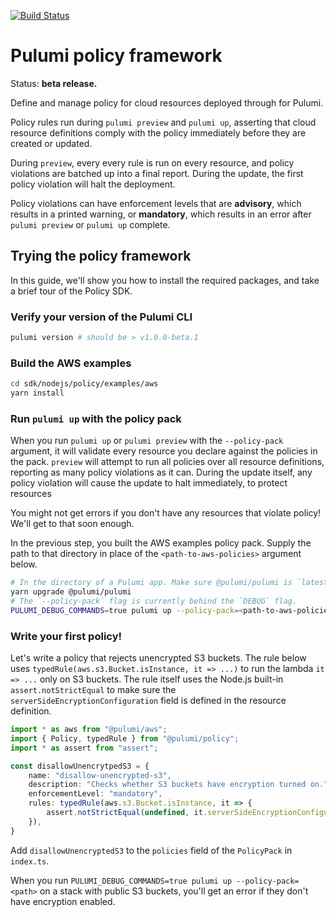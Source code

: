 [![Build Status](https://travis-ci.com/pulumi/pulumi-policy.svg?token=eHg7Zp5zdDDJfTjY8ejq&branch=master)](https://travis-ci.com/pulumi/pulumi-policy)

# Pulumi policy framework

Status: **beta release.**

Define and manage policy for cloud resources deployed through for Pulumi.

Policy rules run during `pulumi preview` and `pulumi up`, asserting that cloud resource definitions
comply with the policy immediately before they are created or updated.

During `preview`, every every rule is run on every resource, and policy violations are batched up
into a final report. During the update, the first policy violation will halt the deployment.

Policy violations can have enforcement levels that are **advisory**, which results in a printed
warning, or **mandatory**, which results in an error after `pulumi preview` or `pulumi up` complete.

## Trying the policy framework

In this guide, we'll show you how to install the required packages, and take a brief tour of the
Policy SDK.

### Verify your version of the Pulumi CLI

```sh
pulumi version # should be > v1.0.0-beta.1
```

### Build the AWS examples

```sh
cd sdk/nodejs/policy/examples/aws
yarn install
```

### Run `pulumi up` with the policy pack

When you run `pulumi up` or `pulumi preview` with the `--policy-pack` argument, it will validate
every resource you declare against the policies in the pack. `preview` will attempt to run all
policies over all resource definitions, reporting as many policy violations as it can. During the
update itself, any policy violation will cause the update to halt immediately, to protect resources

You might not get errors if you don't have any resources that violate policy!
We'll get to that soon enough.

In the previous step, you built the AWS examples policy pack. Supply the path to that directory in
place of the `<path-to-aws-policies>` argument below.

```sh
# In the directory of a Pulumi app. Make sure @pulumi/pulumi is `latest`!
yarn upgrade @pulumi/pulumi
# The `--policy-pack` flag is currently behind the `DEBUG` flag.
PULUMI_DEBUG_COMMANDS=true pulumi up --policy-pack=<path-to-aws-policies>
```

### Write your first policy!

Let's write a policy that rejects unencrypted S3 buckets. The rule below uses
`typedRule(aws.s3.Bucket.isInstance, it => ...)` to run the lambda `it => ...` only on S3 buckets.
The rule itself uses the Node.js built-in `assert.notStrictEqual` to make sure the
`serverSideEncryptionConfiguration` field is defined in the resource definition.

```typescript
import * as aws from "@pulumi/aws";
import { Policy, typedRule } from "@pulumi/policy";
import * as assert from "assert";

const disallowUnencrytpedS3 = {
    name: "disallow-unencrypted-s3",
    description: "Checks whether S3 buckets have encryption turned on.",
    enforcementLevel: "mandatory",
    rules: typedRule(aws.s3.Bucket.isInstance, it => {
        assert.notStrictEqual(undefined, it.serverSideEncryptionConfiguration);
    }),
}
```

Add `disallowUnencryptedS3` to the `policies` field of the `PolicyPack` in `index.ts`.

When you run `PULUMI_DEBUG_COMMANDS=true pulumi up --policy-pack=<path>` on a stack with public S3 buckets, you'll get an error
if they don't have encryption enabled.
